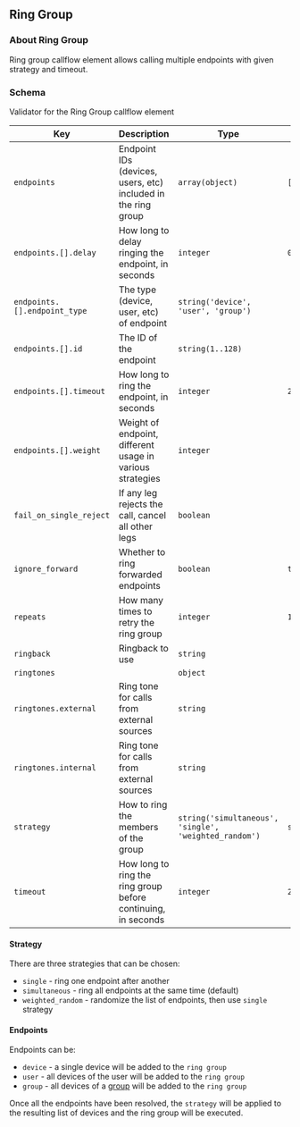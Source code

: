 ## Ring Group

### About Ring Group

Ring group callflow element allows calling multiple endpoints with given strategy and timeout.

### Schema

Validator for the Ring Group callflow element

Key | Description | Type | Default | Required
--- | ----------- | ---- | ------- | --------
`endpoints` | Endpoint IDs (devices, users, etc) included in the ring group | `array(object)` | `[]` | `true`
`endpoints.[].delay` | How long to delay ringing the endpoint, in seconds | `integer` | `0` | `false`
`endpoints.[].endpoint_type` | The type (device, user, etc) of endpoint | `string('device', 'user', 'group')` |   | `true`
`endpoints.[].id` | The ID of the endpoint | `string(1..128)` |   | `true`
`endpoints.[].timeout` | How long to ring the endpoint, in seconds | `integer` | `20` | `false`
`endpoints.[].weight` | Weight of endpoint, different usage in various strategies | `integer` |   | `false`
`fail_on_single_reject` | If any leg rejects the call, cancel all other legs | `boolean` |   | `false`
`ignore_forward` | Whether to ring forwarded endpoints | `boolean` | `true` | `false`
`repeats` | How many times to retry the ring group | `integer` | `1` | `false`
`ringback` | Ringback to use | `string` |   | `false`
`ringtones` |   | `object` |   | `false`
`ringtones.external` | Ring tone for calls from external sources | `string` |   | `false`
`ringtones.internal` | Ring tone for calls from external sources | `string` |   | `false`
`strategy` | How to ring the members of the group | `string('simultaneous', 'single', 'weighted_random')` | `simultaneous` | `false`
`timeout` | How long to ring the ring group before continuing, in seconds | `integer` | `20` | `false`

#### Strategy

There are three strategies that can be chosen:

* `single` - ring one endpoint after another
* `simultaneous` - ring all endpoints at the same time (default)
* `weighted_random` - randomize the list of endpoints, then use `single` strategy

#### Endpoints

Endpoints can be:
* `device` - a single device will be added to the `ring group`
* `user` - all devices of the user will be added to the `ring group`
* `group` - all devices of a [group](https://docs.2600hz.com/dev/applications/crossbar/doc/groups/) will be added to the `ring group`

Once all the endpoints have been resolved, the `strategy` will be applied to the resulting list of devices and the ring group will be executed.
